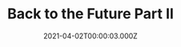 ---
title: "Back to the Future Part II"
year: 1989
date: 2021-04-02T00:00:03.000Z
permalink: /almanac/movies/2021-04-02-back-to-the-future-part-ii/index.html
link: https://letterboxd.com/rknightuk/film/back-to-the-future-part-ii/5/
rating: 3
---